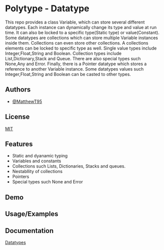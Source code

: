 # Polytype - Datatype

This repo provides a class Variable, which can store several different datatypes. Each instance can dynamically change its type and value at run time. It can also be locked to a specific type(Static type) or value(Constant). Some datatypes are collections which can store multiple Variable instances inside them. Collections can even store other collections. A collections elements can be locked to specific type as well. Single value types include Integer,Float,String and Boolean. Collection types include List,Dictionary,Stack and Queue. There are also special types such None,Any and Error. Finally, there is a Pointer datatype which stores a reference to another Variable instance. Some datatypes values such Integer,Float,String and Boolean can be casted to other types.

## Authors

- [@MatthewT95](https://www.github.com/MatthewT95)

## License

[MIT](https://choosealicense.com/licenses/mit/)


## Features

- Static and dyanamic typing
- Variables and constants
- Collections such Lists, Dictionaries, Stacks and queues.
- Nestabllity of collections
- Pointers
- Special types such None and Error

## Demo

## Usage/Examples

## Documentation

[Datatypes](Docs/Datatypes.md)

